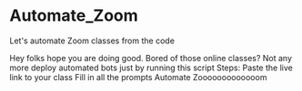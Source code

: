 # Automate_Zoom
Let's automate Zoom classes from the code

Hey folks hope you are doing good.
Bored of those online classes? Not any more deploy automated bots just by running this script
Steps:
      Paste the live link to your class
      Fill in all the prompts
      Automate Zooooooooooooom
